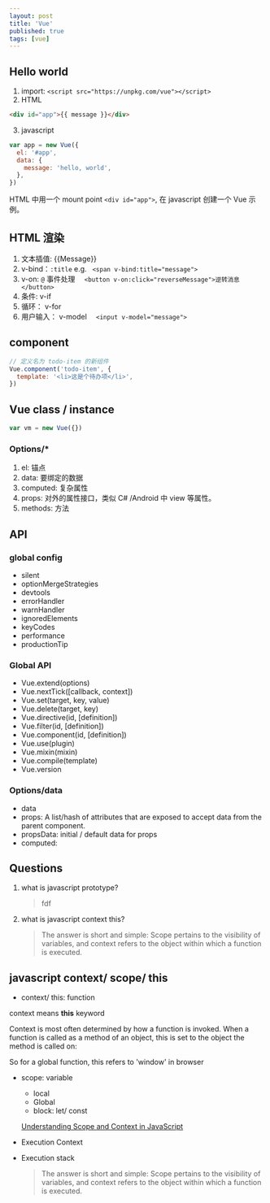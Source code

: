 ```yaml
---
layout: post
title: 'Vue'
published: true
tags: [vue]
---
```


## Hello world

1. import: `<script src="https://unpkg.com/vue"></script>`
2. HTML

```html
<div id="app">{{ message }}</div>
```

3. javascript

```js
var app = new Vue({
  el: '#app',
  data: {
    message: 'hello, world',
  },
})
```

HTML 中用一个 mount point `<div id="app">`, 在 javascript 创建一个 Vue 示例。

## HTML 渲染

1. 文本插值: {{Message}}
2. v-bind：`:title` e.g. ` <span v-bind:title="message">`
3. v-on: `@` 事件处理 `  <button v-on:click="reverseMessage">逆转消息</button>`
4. 条件: v-if
5. 循环： v-for
6. 用户输入： v-model `  <input v-model="message">`

## component

```js
// 定义名为 todo-item 的新组件
Vue.component('todo-item', {
  template: '<li>这是个待办项</li>',
})
```

##

## Vue class / instance

```js
var vm = new Vue({})
```

### Options/\*

1. el: 锚点
2. data: 要绑定的数据
3. computed: 复杂属性
4. props: 对外的属性接口，类似 C# /Android 中 view 等属性。
5. methods: 方法

## API

### global config

- silent
- optionMergeStrategies
- devtools
- errorHandler
- warnHandler
- ignoredElements
- keyCodes
- performance
- productionTip

### Global API

- Vue.extend(options)
- Vue.nextTick([callback, context])
- Vue.set(target, key, value)
- Vue.delete(target, key)
- Vue.directive(id, [definition])
- Vue.filter(id, [definition])
- Vue.component(id, [definition])
- Vue.use(plugin)
- Vue.mixin(mixin)
- Vue.compile(template)
- Vue.version

### Options/data

- data
- props: A list/hash of attributes that are exposed to accept data from the parent component.
- propsData: initial / default data for props
- computed:

## Questions

1. what is javascript prototype?

   > fdf

2. what is javascript context this?
   > The answer is short and simple: Scope pertains to the visibility of variables, and context refers to the object within which a function is executed.

## javascript context/ scope/ this

- context/ this: function

context means **this** keyword

Context is most often determined by how a function is invoked. When a function is called as a method of an object, this is set to the object the method is called on:

So for a global function, this refers to 'window' in browser

- scope: variable

  - local
  - Global
  - block: let/ const

  [Understanding Scope and Context in JavaScript](http://ryanmorr.com/understanding-scope-and-context-in-javascript/)

- Execution Context

- Execution stack
  > The answer is short and simple: Scope pertains to the visibility of variables, and context refers to the object within which a function is executed.

